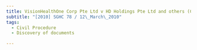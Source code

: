 ```yaml
---
title: VisionHealthOne Corp Pte Ltd v HD Holdings Pte Ltd and others (Chan Wai Chuen and 
subtitle: "[2010] SGHC 78 / 12\_March\_2010"
tags:
  - Civil Procedure
  - Discovery of documents

---
```


